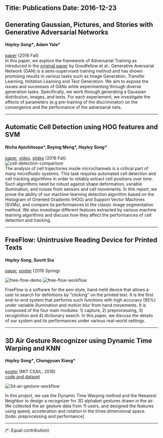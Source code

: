 Title: Publications
Date: 2016-12-23
---
## Generating Gaussian, Pictures, and Stories with Generative Adversarial Networks 
#### *Hayley Song\**, Adam Yala\*
[paper]({filename}../pdfs/generating-gaussians-pictures.pdf) (2016 Fall)     
In this paper, we explore the framework of Adversarial Training as introduced in the [original paper](https://papers.nips.cc/paper/5423-generative-adversarial-nets.pdf) by Goodfellow et al.. Generative Aversarial Network (GAN) is a semi-supervised training method and has shown promising results in various tasks such as Image Generation, Transfer Learning, Imitation Learning and Text Generation.  We aim to expose the issues and suceesses of GANs while experimenting through diverse generation tasks.  Specifically, we work through generating a Gaussian distribution, images, and texts.  For each experiement, we investigate the effects of parameters (e.g  pre-training of the discriminator) on the convergence and the performance of the adversarial nets.

---
## Automatic Cell Detection using HOG features and SVM
#### Nicha Apichitsopa\*, Boying Meng\*, *Hayley Song\**
[paper]({filename}../pdfs/6_869_Final__cell_detection.pdf), [video](#), [slides]({filename}../pdfs/6.869-cell-detection-ppt.pdf) (2016 Fall)    
![cell-detection-comparison]({filename}../images/cell_detection/cell-detection-comparison.png)      
The analysis of cell trajectories inside microchannels is a critical part of many microfluidic systems. This task requires automated cell detection and cell tracking algorithms in order to reliably extract cell positions over time.  Such algorithms need be robust against shape deformation, variable illumination, and noises from sensors and cell movements. In this report, we prove the ability of our machine-learning detection algorithm based on the Histogram of Oriented Gradients (HOG) and Support Vector Machines (SVMs), and compare its performances to the classic image segmentation method. We also investiage different features extracted by various machine learning algorithms and discuss how they affect the performances of cell detection and tracking.  

---
## FreeFlow: Unintrusive Reading Device for Printed Texts
#### *Hayley Song*, Suvrit Sra
[paper]({filename}../pdfs/free-flow-hjsong.pdf), [poster]({filename}../images/free-flow/free-flow-hjsong-poster.png)  (2016 Spring)

![free-flow-demo]({filename}../images/free-flow/free-flow-demo.png)
![free-flow-workflow]({filename}../images/free-flow/free-flow-workflow.png)  

FreeFlow is a software for the pen-style, hand-held device that allows a user to search for definitions by "clicking" on the printed text. It is the first end-to-end system that performs such functions with high accuracy (95%) under variable illumination and motion blur from hand movements. It is composed of the four main modules: 1) capture, 2) preprocessing, 3) recogtnition and 4) dictionary search. In this paper, we discuss the details of our system and its performances under various real-world settings. 

---
## 3D Air Gesture Recognizer using Dynamic Time Warping and KNN
#### *Hayley Song\**, Chongyuan Xiang\*
[poster]({filename}../pdfs/3d-air-gestures-ppt.pdf) (MIT CSAIL, 2016)   
[code and dataset](https://github.com/xiangcy/AirGestureClassifier)  

![3d-air-gesture-workflow]({filename}../images/3d-air-gesture/3d-air-gesture-workflow.png)

In this project, we use the Dynamic Time Warping method and the Neearest Neighbor to design a recognizer for 3D alphabet gestures drawn in the air.  We collected the air gesture data from 11 users, and designed the features using speed, acceleration and rotation in the three dimensional space.  [todo: preprocessing and performance]

---
(\*: Equal contribution)


















 
